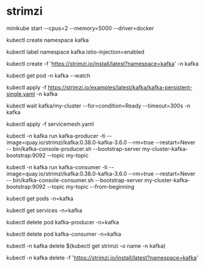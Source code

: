 # strimzi


minikube start --cpus=2 --memory=5000 --driver=docker

kubectl create namespace kafka        

kubectl label namespace kafka istio-injection=enabled

kubectl create -f 'https://strimzi.io/install/latest?namespace=kafka' -n kafka


kubectl get pod -n kafka --watch

kubectl apply -f https://strimzi.io/examples/latest/kafka/kafka-persistent-single.yaml -n kafka


kubectl wait kafka/my-cluster --for=condition=Ready --timeout=300s -n kafka

kubectl apply -f servicemesh.yaml     

kubectl -n kafka run kafka-producer -ti --image=quay.io/strimzi/kafka:0.38.0-kafka-3.6.0 --rm=true --restart=Never -- bin/kafka-console-producer.sh --bootstrap-server my-cluster-kafka-bootstrap:9092 --topic my-topic

kubectl -n kafka run kafka-consumer -ti --image=quay.io/strimzi/kafka:0.38.0-kafka-3.6.0 --rm=true --restart=Never -- bin/kafka-console-consumer.sh --bootstrap-server my-cluster-kafka-bootstrap:9092 --topic my-topic --from-beginning

kubectl get pods -n=kafka


kubectl get services -n=kafka

kubectl delete pod kafka-producer -n=kafka       

kubectl delete pod kafka-consumer   -n=kafka

kubectl -n kafka delete $(kubectl get strimzi -o name -n kafka)


kubectl -n kafka delete -f 'https://strimzi.io/install/latest?namespace=kafka'

